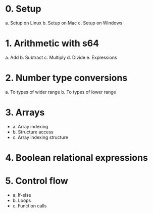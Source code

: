 # 0. Setup
  a. Setup on Linux
  b. Setup on Mac
  c. Setup on Windows

# 1. Arithmetic with s64
  a. Add
  b. Subtract
  c. Multiply
  d. Divide
  e. Expressions

# 2. Number type conversions
  a. To types of wider range
  b. To types of lower range

# 3. Arrays
 - a. Array indexing
 - b. Structure access
 - c. Array indexing structure

# 4. Boolean relational expressions

# 5. Control flow
 - a. If-else
 - b. Loops
 - c. Function calls



